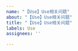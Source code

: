 ```yaml
---
name: "【Use】Use相关问题"
about: "【Use】Use相关问题"
title: "【Use】Use相关问题"
labels: Use
assignees: ''

---
```



